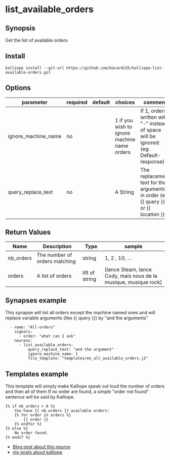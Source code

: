 # list_available_orders

## Synopsis

Get the list of available orders

## Install

  ```
  kalliope install --git-url https://github.com/bacardi55/kalliope-list-available-orders.git
  ```


## Options

| parameter            | required | default | choices              | comment                                                                                                          |
|----------------------|----------|---------|----------------------|------------------------------------------------------------------------------------------------------------------|
| ignore_machine_name  | no       |         | 1 if you wish to ignore machine name orders | If 1, orders written with "-" instead of space will be ignored: (eg: Default-response)    |
| query_replace_text   | no       |         | A String                                    | The replacement text for the arguments in order (eg: {{ query }} or {{ location }}        |


## Return Values

| Name      | Description                   | Type          | sample                                                              |
|-----------|-------------------------------|---------------|---------------------------------------------------------------------|
| nb_orders | The number of orders matching | string        | 1, 2 , 10, …                                                        |
| orders    | A list of orders              | lift of string| [lance Steam, lance Cody, mais nous de la musique, musique rock]    |



## Synapses example

This synapse will list all orders except the machine named ones and will replace variable arguments (like {{ query }}) by "and the arguments"
```
  - name: "All-orders"
    signals:
      - order: "what can I ask"
    neurons:
      - list_available_orders:
          query_replace_text: "and the argument"
          ignore_machine_name: 1
          file_template: "templates/en_all_available_orders.j2"
```

## Templates example

This template will simply make Kalliope speak out loud the number of orders and then all of them
If no order are found, a simple "order not found" sentence will be said by Kalliope.

```
{% if nb_orders > 0 %}
    You have {{ nb_orders }} available orders:
    {% for order in orders %}
        {{ order }}
    {% endfor %}
{% else %}
    No order found.
{% endif %}
```


* [Blog post about this neuron](https://bacardi55.org/en/blog/2017/available-commands-kalliope-neuron)
* [my posts about kalliope](http://bacardi55.org/en/term/kalliope)
